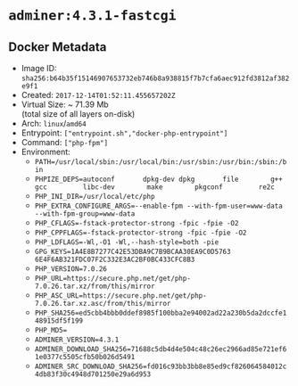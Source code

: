 # `adminer:4.3.1-fastcgi`

## Docker Metadata

- Image ID: `sha256:b64b35f15146907653732eb746b8a938815f7b7cfa6aec912fd3812af382e9f1`
- Created: `2017-12-14T01:52:11.455657202Z`
- Virtual Size: ~ 71.39 Mb  
  (total size of all layers on-disk)
- Arch: `linux`/`amd64`
- Entrypoint: `["entrypoint.sh","docker-php-entrypoint"]`
- Command: `["php-fpm"]`
- Environment:
  - `PATH=/usr/local/sbin:/usr/local/bin:/usr/sbin:/usr/bin:/sbin:/bin`
  - `PHPIZE_DEPS=autoconf 		dpkg-dev dpkg 		file 		g++ 		gcc 		libc-dev 		make 		pkgconf 		re2c`
  - `PHP_INI_DIR=/usr/local/etc/php`
  - `PHP_EXTRA_CONFIGURE_ARGS=--enable-fpm --with-fpm-user=www-data --with-fpm-group=www-data`
  - `PHP_CFLAGS=-fstack-protector-strong -fpic -fpie -O2`
  - `PHP_CPPFLAGS=-fstack-protector-strong -fpic -fpie -O2`
  - `PHP_LDFLAGS=-Wl,-O1 -Wl,--hash-style=both -pie`
  - `GPG_KEYS=1A4E8B7277C42E53DBA9C7B9BCAA30EA9C0D5763 6E4F6AB321FDC07F2C332E3AC2BF0BC433CFC8B3`
  - `PHP_VERSION=7.0.26`
  - `PHP_URL=https://secure.php.net/get/php-7.0.26.tar.xz/from/this/mirror`
  - `PHP_ASC_URL=https://secure.php.net/get/php-7.0.26.tar.xz.asc/from/this/mirror`
  - `PHP_SHA256=ed5cbb4bbb0ddef8985f100bba2e94002ad22a230b5da2dccfe148915df5f199`
  - `PHP_MD5=`
  - `ADMINER_VERSION=4.3.1`
  - `ADMINER_DOWNLOAD_SHA256=71688c5db4d4e504c48c26ec2966ad85e721ef61e0377c5505cfb50b026d5491`
  - `ADMINER_SRC_DOWNLOAD_SHA256=fd016c93bb3bb8e85ed9cf826064584012c4db83f30c4948d701250e29a6d953`
